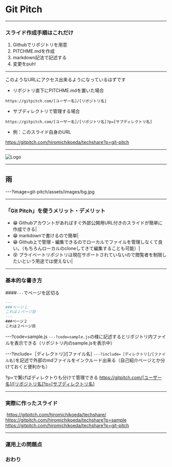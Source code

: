 # Git Pitch

---
### スライド作成手順はこれだけ

1. Githubでリポジトリを用意
1. PITCHME.mdを作成
1. markdown記法で記述する
1. 変更をpuh!


---
このようなURLにアクセス出来るようになっているはずです

- リポジトリ直下にPITCHME.mdを置いた場合

`https://gitpitch.com/[ユーザー名]/[リポジトリ名]`

- サブディレクトリで管理する場合

`https://gitpitch.com/[ユーザー名]/[リポジトリ名]?p=[サブディレクトリ名]`

- 例：このスライド自身のURL

https://gitpitch.com/hiromichikoeda/techshare?p=git-pitch



---

![Logo](git-pitch/assets/logo.jpg)


---
## 雨
---?image=git-pitch/assets/images/bg.jpg



---
### 「Git Pitch」を使うメリット・デメリット
- 😁 Githubアカウントがあればすぐ外部公開用URL付きのスライドが簡単に作成できる|
- 😁 markdownで書けるので簡単|
- 😁 Github上で管理・編集できるのでローカルでファイルを管理しなくて良い。（もちろんローカルのcloneしてきて編集することも可能）|
- 😵 プライベートリポジトリは現在サポートされていないので閲覧者を制限したいという用途では使えない|


---
### 基本的な書き方

####`---`でページを区切る

```md
---
###ページ１
これは１ページ目
---
###ページ２
これは２ページ目
```

---?code=sample.js
`---?code=sample.js`の様に記述するとリポジトリ内ファイルを表示できる（リポジトリ内のsample.jsを表示中）


---?include=［ディレクトリ]/[ファイル名]
`---?include=［ディレクトリ]/[ファイル名]`を記述で外部のmdファイルをインクルード出来る（自己紹介ページとか分けておくと便利かも）
 
?p=で繋げばディレクトりも分けて管理できる
https://gitpitch.com/[ユーザー名]/[リポジトリ名]?p=[サブディレクトリ名]


---
### 実際に作ったスライド
  https://gitpitch.com/hiromichikoeda/techshare/
  https://gitpitch.com/hiromichikoeda/techshare?p=sample
  https://gitpitch.com/hiromichikoeda/techshare?p=git-pitch

---
### 運用上の問題点

### おわり
